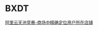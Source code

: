# BXDT
<a href = "https://tianchi.aliyun.com/competition/information.htm?spm=5176.100067.5678.2.54ab93abkyRlkZ&raceId=231620&_is_login_redirect=true">阿里云天池竞赛-商场中精确定位用户所在店铺</a>

